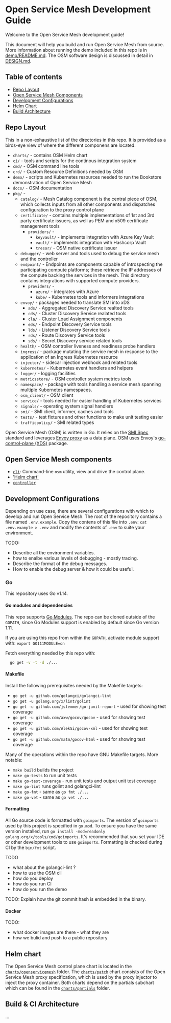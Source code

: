 # Open Service Mesh Development Guide

Welcome to the Open Service Mesh development guide!

This document will help you build and run Open Service Mesh from source.
More information about running the demo included in this repo is
in [demo/README.md](demo/README.md).
The OSM software design is discussed
in detail in [DESIGN.md](DESIGN.md).

## Table of contents

- [Repo Layout](#repo-layout)
- [Open Service Mesh Components](#open-service-mesh-components)
- [Development Configurations](#development-configurations)
- [Helm Chart](#helm-chart)
- [Build Architecture](#build-architecture)


## Repo Layout

This in a non-exhaustive list of the directories in this repo. It is provided
as a birds-eye view of where the different componens are located.

  - `charts/` - contains OSM Helm chart
  - `ci/` - tools and scripts for the continous integration system
  - `cmd/` - OSM command line tools
  - `crd/` - Custom Resource Definitions needed by OSM
  - `demo/` - scripts and Kubernetes resources needed to run the Bookstore demonstration of Open Service Mesh
  - `docs/` - OSM documentation
  - `pkg/` -
    - `catalog/` - Mesh Catalog component is the central piece of OSM, which collects inputs from all other components and dispatches configuration to the proxy control plane
    - `certificate/` - contains multiple implementations of 1st and 3rd party certificate issuers, as well as PEM and x509 certificate management tools
        - `providers/` -
          - `keyvault/` - implements integration with Azure Key Vault
          - `vault/` - implements integration with Hashcorp Vault
          - `tresor/` - OSM native certificate issuer
    - `debugger/` - web server and tools used to debug the service mesh and the controller
    - `endpoint/` - Endpoints are components capable of introspecting the participating compute platforms; these retrieve the IP addresses of the compute backing the services in the mesh. This directory contains integrations with supported compute providers.
      - `providers/` -
        - `azure/` - integrates with Azure
        - `kube/` - Kubernetes tools and informers integrations
    - `envoy/` - packages needed to translate SMI into xDS
      - `ads/` - Aggregated Discovery Service realted tools
      - `cds/` - Cluster Discovery Service realated tools
      - `cla/` - Cluster Load Assignment components
      - `eds/` - Endpoint Discovery Service tools
      - `lds/` - Listener Discovery Service tools
      - `rds/` - Route Discovery Service tools
      - `sds/` - Secret Discovery service related tools
    - `health/` - OSM controller liveness and readiness probe handlers
    - `ingress/` - package mutating the service mesh in response to the application of an Ingress Kubernetes resource
    - `injector/` - sidecar injection webhook and related tools
    - `kubernetes/` - Kubernetes event handlers and helpers
    - `logger/` - logging facilities
    - `metricsstore/` - OSM controller system metrics tools
    - `namespace/` - package with tools handling a service mesh spanning multiple Kubernetes namespaces.
    - `osm_client/` - OSM client
    - `service/` - tools needed for easier handling of Kubernetes services
    - `signals/` - operating system signal handlers
    - `smi/` - SMI client, informer, caches and tools
    - `tests/` - test fixtures and other functions to make unit testing easier
    - `trafficpolicy/` - SMI related types


Open Service Mesh (OSM) is written in Go. It relies on the [SMI Spec](https://github.com/servicemeshinterface/smi-spec/) standard
and leverages [Envoy proxy](https://github.com/envoyproxy/envoy) as a data plane.
OSM uses Envoy's [go-control-plane (XDS)](https://github.com/envoyproxy/go-control-plane) package.



## Open Service Mesh components

- [`cli`](cli): Command-line `osm` utility, view and drive the control
  plane.
- ['Helm chart'](helm-chart)
- [`controller`](controller)


## Development Configurations

Depending on use case, there are several configurations with which to develop
and run Open Service Mesh.
The root of the repository contains a file named `.env.example`. Copy the contens of this file into `.env`: `cat .env.example > .env` and modify the contents of `.env` to suite your environment.

TODO:
 - Describe all the environment variables.
 - how to enalbe various levels of debugging - mostly tracing.
 - Describe the format of the debug messages.
 - How to enable the debug server & how it could be useful.

### Go

This repository uses Go v1.14.

#### Go modules and dependencies

This repo supports [Go Modules](https://github.com/golang/go/wiki/Modules).
The repo can be cloned outside of the `GOPATH`, since Go Modules support is
enabled by default since Go version 1.11.

If you are using this repo from within the `GOPATH`,
activate module support with: `export GO111MODULE=on`

Fetch everything needed by this repo with:

```bash
  go get -v -t -d ./...
```

#### Makefile

Install the following prerequisites needed by the Makefile targets:
  - `go get -u github.com/golangci/golangci-lint`
  - `go get -u golang.org/x/lint/golint`
  - `go get -u github.com/jstemmer/go-junit-report` - used for showing test coverage
  - `go get -u github.com/axw/gocov/gocov` - used for showing test coverage
  - `go get -u github.com/AlekSi/gocov-xml` - used for showing test coverage
  - `go get -u github.com/matm/gocov-html` - used for showing test coverage


Many of the operations within the repo have GNU Makefile targets.
More notable:
  - `make build` builds the project
  - `make go-tests` to run unit tests
  - `make go-test-coverage` - run unit tests and output unit test coverage
  - `make go-lint` runs golint and golangci-lint
  - `make go-fmt` - same as `go fmt ./...`
  - `make go-vet` - same as `go vet ./...`


#### Formatting

All Go source code is formatted with `goimports`. The version of `goimports`
used by this project is specified in `go.mod`. To ensure you have the same
version installed, run `go install -mod=readonly
golang.org/x/tools/cmd/goimports`. It's recommended that you set your IDE or
other development tools to use `goimports`. Formatting is checked during CI by
the `bin/fmt` script.


TODO
 - what about the golangci-lint ?
 - how to use the OSM cli
 - how do you deploy
 - how do you run CI
 - how do you run the demo

TODO: Explain how the git commit hash is embedded in the binary.

#### Docker

TODO:
  - what docker images are there - what they are
  - how we bulid and push to a public repository

## Helm chart

The Open Service Mesh control plane chart is located in the
[`charts/openservicemesh`](charts/openservicemesh) folder. The [`charts/patch`](charts/patch)
chart consists of the Open Service Mesh proxy specification, which is used by the proxy
injector to inject the proxy container. Both charts depend on the partials
subchart which can be found in the [`charts/partials`](charts/partials) folder.


## Build & CI Architecture

...
